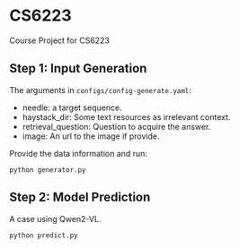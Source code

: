 # CS6223
Course Project for CS6223


## Step 1: Input Generation
The arguments in `configs/config-generate.yaml`:
- needle: a target sequence.
- haystack_dir: Some text resources as irrelevant context.
- retrieval_question: Question to acquire the answer.
- image: An url to the image if provide.

Provide the data information and run:
```
python generator.py
```

## Step 2: Model Prediction
A case using Qwen2-VL.
```
python predict.py
```
